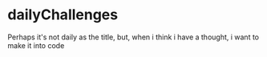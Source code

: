 # dailyChallenges

Perhaps it's not daily as the title, but, when i think i have a thought, i want to make it into code

